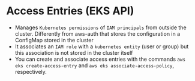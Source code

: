 # Access Entries (EKS API)

- Manages `Kubernetes permissions` of `IAM principals` from outside the cluster. Differently from aws-auth that stores the configuration in a ConfigMap stored in the cluster
- It associates an `IAM role` with a `kubernetes entity` (user or group) but this association is not stored in the cluster itself
- You can create and associate access entries with the commands `aws eks create-access-entry` and `aws eks associate-access-policy`, respectively.

